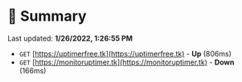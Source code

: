 # 📖 Summary
Last updated: **1/26/2022, 1:26:55 PM**

- `GET` [https://uptimerfree.tk](https://uptimerfree.tk) - **Up** (806ms)
- `GET` [https://monitoruptimer.tk](https://monitoruptimer.tk) - **Down** (166ms)
